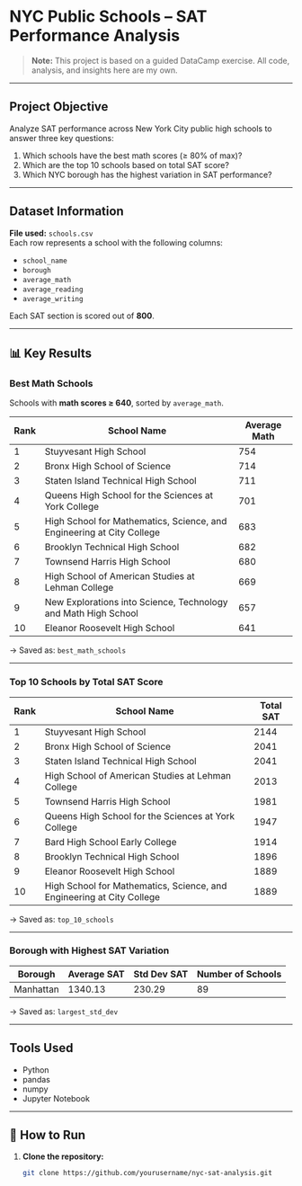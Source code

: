 #  NYC Public Schools – SAT Performance Analysis

>  **Note:** This project is based on a guided DataCamp exercise. All code, analysis, and insights here are my own.

---

##  Project Objective

Analyze SAT performance across New York City public high schools to answer three key questions:

1. Which schools have the best math scores (≥ 80% of max)?
2. Which are the top 10 schools based on total SAT score?
3. Which NYC borough has the highest variation in SAT performance?

---

##  Dataset Information

**File used:** `schools.csv`  
Each row represents a school with the following columns:

- `school_name`
- `borough`
- `average_math`
- `average_reading`
- `average_writing`

Each SAT section is scored out of **800**.

---

## 📊 Key Results

###  Best Math Schools  
Schools with **math scores ≥ 640**, sorted by `average_math`.

| Rank | School Name                                                             | Average Math |
|------|--------------------------------------------------------------------------|--------------|
| 1    | Stuyvesant High School                                                  | 754          |
| 2    | Bronx High School of Science                                            | 714          |
| 3    | Staten Island Technical High School                                     | 711          |
| 4    | Queens High School for the Sciences at York College                     | 701          |
| 5    | High School for Mathematics, Science, and Engineering at City College   | 683          |
| 6    | Brooklyn Technical High School                                          | 682          |
| 7    | Townsend Harris High School                                             | 680          |
| 8    | High School of American Studies at Lehman College                       | 669          |
| 9    | New Explorations into Science, Technology and Math High School          | 657          |
| 10   | Eleanor Roosevelt High School                                           | 641          |

→ Saved as: `best_math_schools`

---

### Top 10 Schools by Total SAT Score

| Rank | School Name                                                             | Total SAT |
|------|--------------------------------------------------------------------------|-----------|
| 1    | Stuyvesant High School                                                  | 2144      |
| 2    | Bronx High School of Science                                            | 2041      |
| 3    | Staten Island Technical High School                                     | 2041      |
| 4    | High School of American Studies at Lehman College                       | 2013      |
| 5    | Townsend Harris High School                                             | 1981      |
| 6    | Queens High School for the Sciences at York College                     | 1947      |
| 7    | Bard High School Early College                                          | 1914      |
| 8    | Brooklyn Technical High School                                          | 1896      |
| 9    | Eleanor Roosevelt High School                                           | 1889      |
| 10   | High School for Mathematics, Science, and Engineering at City College   | 1889      |

→ Saved as: `top_10_schools`

---

### Borough with Highest SAT Variation

| Borough   | Average SAT | Std Dev SAT | Number of Schools |
|-----------|-------------|-------------|-------------------|
| Manhattan | 1340.13     | 230.29      | 89                |

→ Saved as: `largest_std_dev`

---

## Tools Used

- Python
- pandas
- numpy
- Jupyter Notebook

---

## 🚀 How to Run

1. **Clone the repository:**
   ```bash
   git clone https://github.com/yourusername/nyc-sat-analysis.git
